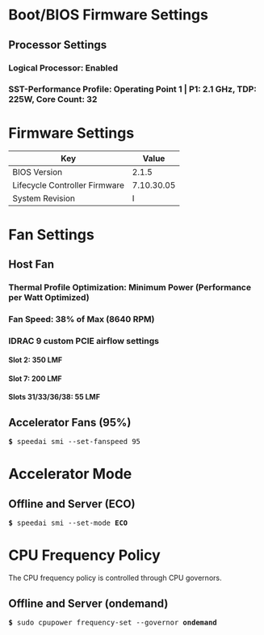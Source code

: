 # Boot/BIOS Firmware Settings

## Processor Settings

### Logical Processor: Enabled
### SST-Performance Profile: Operating Point 1 | P1: 2.1 GHz, TDP: 225W, Core Count: 32 

# Firmware Settings

Key | Value
-|-
BIOS Version	              | 2.1.5
Lifecycle Controller Firmware | 7.10.30.05
System Revision               | I

# Fan Settings

## Host Fan

### Thermal Profile Optimization: Minimum Power (Performance per Watt Optimized)

### Fan Speed: 38% of Max (8640 RPM)

### IDRAC 9 custom PCIE airflow settings

#### Slot 2: 350 LMF
#### Slot 7: 200 LMF
#### Slots 31/33/36/38: 55 LMF

## Accelerator Fans (95%)
<pre>
<b>&dollar;</b> speedai smi --set-fanspeed 95
</pre>

# Accelerator Mode

## Offline and Server (ECO)
<pre>
<b>&dollar;</b> speedai smi --set-mode <b>ECO</b>
</pre>

# CPU Frequency Policy
The CPU frequency policy is controlled through CPU governors.

## Offline and Server (ondemand)

<pre>
<b>&dollar;</b> sudo cpupower frequency-set --governor <b>ondemand</b>
</pre>
